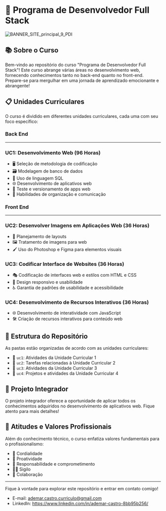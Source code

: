 # 🚀 Programa de Desenvolvedor Full Stack

![BANNER_SITE_principal_9_PDI](https://github.com/AdemarCastro/senac-dev-fullstack/assets/25653698/baad4d78-4a76-40b8-8a11-d0c31063a326)

## 📚 Sobre o Curso
Bem-vindo ao repositório do curso "Programa de Desenvolvedor Full Stack"! Este curso abrange várias áreas no desenvolvimento web, fornecendo conhecimentos tanto no back-end quanto no front-end. Prepare-se para mergulhar em uma jornada de aprendizado emocionante e abrangente!

## 📋 Unidades Curriculares
O curso é dividido em diferentes unidades curriculares, cada uma com seu foco específico:

### Back End
---
### UC1: Desenvolvimento Web (96 Horas)
- 🖥️ Seleção de metodologia de codificação
- 🗃️ Modelagem de banco de dados
- 💾 Uso de linguagem SQL
- 🌐 Desenvolvimento de aplicativos web
- 🧪 Teste e versionamento de apps web
- 📝 Habilidades de organização e comunicação

### Front End
---
### UC2: Desenvolver Imagens em Aplicações Web (36 Horas)
- 🎨 Planejamento de layouts
- 🖼️ Tratamento de imagens para web
- 🖌️ Uso do Photoshop e Figma para elementos visuais 

### UC3: Codificar Interface de Websites (36 Horas)
- 🎭 Codificação de interfaces web e estilos com HTML e CSS
- 📱 Design responsivo e usabilidade
- ♿ Garantia de padrões de usabilidade e acessibilidade

### UC4: Desenvolvimento de Recursos Interativos (36 Horas)
- 🌐 Desenvolvimento de interatividade com JavaScript
- 🛠️ Criação de recursos interativos para conteúdo web

## 📂 Estrutura do Repositório
As pastas estão organizadas de acordo com as unidades curriculares:

- 📁 `uc1`: Atividades da Unidade Curricular 1
- 📁 `uc2`: Tarefas relacionadas à Unidade Curricular 2
- 📁 `uc3`: Atividades da Unidade Curricular 3
- 📁 `uc4`: Projetos e atividades da Unidade Curricular 4

## 🎯 Projeto Integrador
O projeto integrador oferece a oportunidade de aplicar todos os conhecimentos adquiridos no desenvolvimento de aplicativos web. Fique atento para mais detalhes!

## 💼 Atitudes e Valores Profissionais
Além do conhecimento técnico, o curso enfatiza valores fundamentais para o profissionalismo:
- 🤝 Cordialidade
- 🤔 Proatividade
- 📝 Responsabilidade e comprometimento
- 🕵️‍♂️ Sigilo
- 🤲 Colaboração

---

Fique à vontade para explorar este repositório e entrar em contato comigo!

- E-mail: ademar.castro.curriculo@gmail.com
- LinkedIn: https://www.linkedin.com/in/ademar-castro-8bb95b256/
